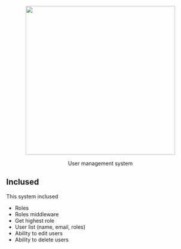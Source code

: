 <p align="center"><img src="https://res.cloudinary.com/dtfbvvkyp/image/upload/v1566331377/laravel-logolockup-cmyk-red.svg" width="400"></p>

<p align="center">
User management system
</p>

## Inclused

This system inclused

- Roles
- Roles middleware
- Get highest role
- User list (name, email, roles)
- Ability to edit users
- Ability to delete users
